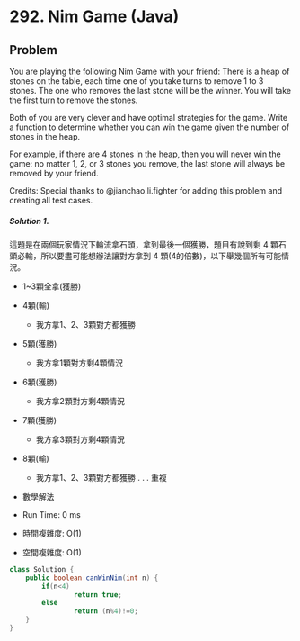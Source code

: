 # 292. Nim Game (Java)

## Problem

You are playing the following Nim Game with your friend: There is a heap of stones on the table, each time one of you take turns to remove 1 to 3 stones. The one who removes the last stone will be the winner. You will take the first turn to remove the stones.

Both of you are very clever and have optimal strategies for the game. Write a function to determine whether you can win the game given the number of stones in the heap.

For example, if there are 4 stones in the heap, then you will never win the game: no matter 1, 2, or 3 stones you remove, the last stone will always be removed by your friend.

Credits:
Special thanks to @jianchao.li.fighter for adding this problem and creating all test cases.




##### Solution 1.

這題是在兩個玩家情況下輪流拿石頭，拿到最後一個獲勝，題目有說到剩 4 顆石頭必輸，所以要盡可能想辦法讓對方拿到 4 顆(4的倍數)，以下舉幾個所有可能情況。
- 1~3顆全拿(獲勝)
- 4顆(輸)
  - 我方拿1、2、3顆對方都獲勝
- 5顆(獲勝)
  - 我方拿1顆對方剩4顆情況
- 6顆(獲勝)
  - 我方拿2顆對方剩4顆情況
- 7顆(獲勝)
  - 我方拿3顆對方剩4顆情況
- 8顆(輸)
  - 我方拿1、2、3顆對方都獲勝
.
.
.
重複

- 數學解法
- Run Time: 0 ms
- 時間複雜度: O(1)
- 空間複雜度: O(1)

```java
class Solution {
    public boolean canWinNim(int n) {
        if(n<4)
        		return true;
        else
        		return (n%4)!=0;
    }
}
```
